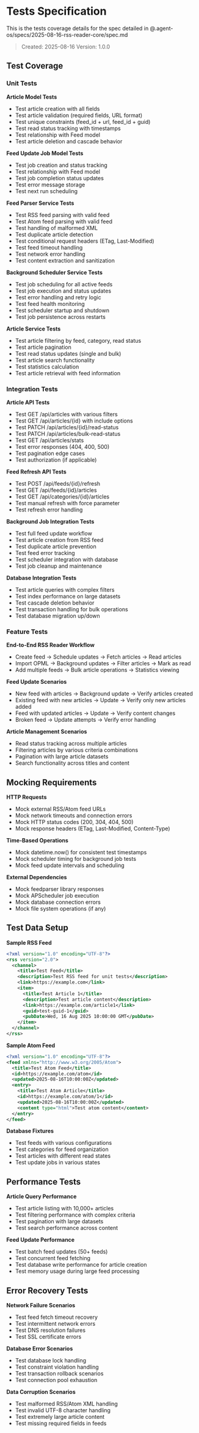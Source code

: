 # Tests Specification

This is the tests coverage details for the spec detailed in @.agent-os/specs/2025-08-16-rss-reader-core/spec.md

> Created: 2025-08-16
> Version: 1.0.0

## Test Coverage

### Unit Tests

**Article Model Tests**
- Test article creation with all fields
- Test article validation (required fields, URL format)
- Test unique constraints (feed_id + url, feed_id + guid)
- Test read status tracking with timestamps
- Test relationship with Feed model
- Test article deletion and cascade behavior

**Feed Update Job Model Tests**
- Test job creation and status tracking
- Test relationship with Feed model
- Test job completion status updates
- Test error message storage
- Test next run scheduling

**Feed Parser Service Tests**
- Test RSS feed parsing with valid feed
- Test Atom feed parsing with valid feed
- Test handling of malformed XML
- Test duplicate article detection
- Test conditional request headers (ETag, Last-Modified)
- Test feed timeout handling
- Test network error handling
- Test content extraction and sanitization

**Background Scheduler Service Tests**
- Test job scheduling for all active feeds
- Test job execution and status updates
- Test error handling and retry logic
- Test feed health monitoring
- Test scheduler startup and shutdown
- Test job persistence across restarts

**Article Service Tests**
- Test article filtering by feed, category, read status
- Test article pagination
- Test read status updates (single and bulk)
- Test article search functionality
- Test statistics calculation
- Test article retrieval with feed information

### Integration Tests

**Article API Tests**
- Test GET /api/articles with various filters
- Test GET /api/articles/{id} with include options
- Test PATCH /api/articles/{id}/read-status
- Test PATCH /api/articles/bulk-read-status
- Test GET /api/articles/stats
- Test error responses (404, 400, 500)
- Test pagination edge cases
- Test authorization (if applicable)

**Feed Refresh API Tests**
- Test POST /api/feeds/{id}/refresh
- Test GET /api/feeds/{id}/articles
- Test GET /api/categories/{id}/articles
- Test manual refresh with force parameter
- Test refresh error handling

**Background Job Integration Tests**
- Test full feed update workflow
- Test article creation from RSS feed
- Test duplicate article prevention
- Test feed error tracking
- Test scheduler integration with database
- Test job cleanup and maintenance

**Database Integration Tests**
- Test article queries with complex filters
- Test index performance on large datasets
- Test cascade deletion behavior
- Test transaction handling for bulk operations
- Test database migration up/down

### Feature Tests

**End-to-End RSS Reader Workflow**
- Create feed → Schedule updates → Fetch articles → Read articles
- Import OPML → Background updates → Filter articles → Mark as read
- Add multiple feeds → Bulk article operations → Statistics viewing

**Feed Update Scenarios**
- New feed with articles → Background update → Verify articles created
- Existing feed with new articles → Update → Verify only new articles added
- Feed with updated articles → Update → Verify content changes
- Broken feed → Update attempts → Verify error handling

**Article Management Scenarios**
- Read status tracking across multiple articles
- Filtering articles by various criteria combinations
- Pagination with large article datasets
- Search functionality across titles and content

## Mocking Requirements

**HTTP Requests**
- Mock external RSS/Atom feed URLs
- Mock network timeouts and connection errors
- Mock HTTP status codes (200, 304, 404, 500)
- Mock response headers (ETag, Last-Modified, Content-Type)

**Time-Based Operations**
- Mock datetime.now() for consistent test timestamps
- Mock scheduler timing for background job tests
- Mock feed update intervals and scheduling

**External Dependencies**
- Mock feedparser library responses
- Mock APScheduler job execution
- Mock database connection errors
- Mock file system operations (if any)

## Test Data Setup

**Sample RSS Feed**
```xml
<?xml version="1.0" encoding="UTF-8"?>
<rss version="2.0">
  <channel>
    <title>Test Feed</title>
    <description>Test RSS feed for unit tests</description>
    <link>https://example.com</link>
    <item>
      <title>Test Article 1</title>
      <description>Test article content</description>
      <link>https://example.com/article1</link>
      <guid>test-guid-1</guid>
      <pubDate>Wed, 16 Aug 2025 10:00:00 GMT</pubDate>
    </item>
  </channel>
</rss>
```

**Sample Atom Feed**
```xml
<?xml version="1.0" encoding="UTF-8"?>
<feed xmlns="http://www.w3.org/2005/Atom">
  <title>Test Atom Feed</title>
  <id>https://example.com/atom</id>
  <updated>2025-08-16T10:00:00Z</updated>
  <entry>
    <title>Test Atom Article</title>
    <id>https://example.com/atom/1</id>
    <updated>2025-08-16T10:00:00Z</updated>
    <content type="html">Test atom content</content>
  </entry>
</feed>
```

**Database Fixtures**
- Test feeds with various configurations
- Test categories for feed organization
- Test articles with different read states
- Test update jobs in various states

## Performance Tests

**Article Query Performance**
- Test article listing with 10,000+ articles
- Test filtering performance with complex criteria
- Test pagination with large datasets
- Test search performance across content

**Feed Update Performance**
- Test batch feed updates (50+ feeds)
- Test concurrent feed fetching
- Test database write performance for article creation
- Test memory usage during large feed processing

## Error Recovery Tests

**Network Failure Scenarios**
- Test feed fetch timeout recovery
- Test intermittent network errors
- Test DNS resolution failures
- Test SSL certificate errors

**Database Error Scenarios**
- Test database lock handling
- Test constraint violation handling
- Test transaction rollback scenarios
- Test connection pool exhaustion

**Data Corruption Scenarios**
- Test malformed RSS/Atom XML handling
- Test invalid UTF-8 character handling
- Test extremely large article content
- Test missing required fields in feeds